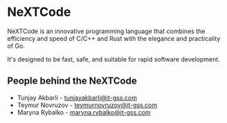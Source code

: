 # NeXTCode
NeXTCode is an innovative programming language that combines the efficiency and speed of C/C++ and Rust with the elegance and practicality of Go. 

It's designed to be fast, safe, and suitable for rapid software development.

## People behind the NeXTCode

- Tunjay Akbarli - tunjayakbarli@it-gss.com
- Teymur Novruzov - teymurnovruzov@it-gss.com
- Maryna Rybalko - maryna.rybalko@it-gss.com
